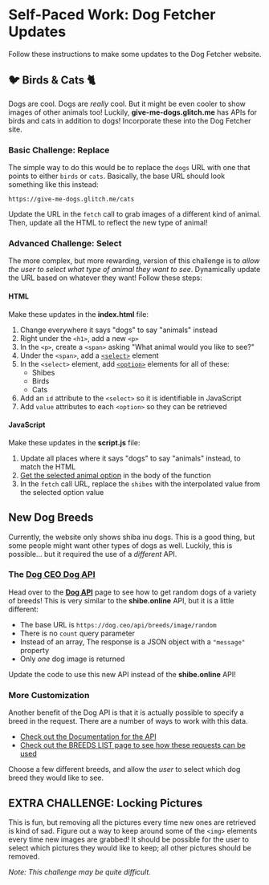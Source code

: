 # Self-Paced Work: Dog Fetcher Updates
Follow these instructions to make some updates to the Dog Fetcher website.

## 🐦 Birds & Cats 🐈
Dogs are cool. Dogs are _really_ cool. But it might be even cooler to show images of other animals too! Luckily, **give-me-dogs.glitch.me** has APIs for birds and cats in addition to dogs! Incorporate these into the Dog Fetcher site.

### Basic Challenge: Replace
The simple way to do this would be to replace the `dogs` URL with one that points to either `birds` or `cats`. Basically, the base URL should look something like this instead:

```
https://give-me-dogs.glitch.me/cats
```

Update the URL in the `fetch` call to grab images of a different kind of animal. Then, update all the HTML to reflect the new type of animal!

### Advanced Challenge: Select
The more complex, but more rewarding, version of this challenge is to _allow the user to select what type of animal they want to see_. Dynamically update the URL based on whatever they want! Follow these steps:

#### HTML
Make these updates in the **index.html** file:

1. Change everywhere it says "dogs" to say "animals" instead
1. Right under the `<h1>`, add a new `<p>`
1. In the `<p>`, create a `<span>` asking "What animal would you like to see?"
1. Under the `<span>`, add a [`<select>`](https://www.w3schools.com/tags/tag_select.asp) element
1. In the `<select>` element, add [`<option>`](https://www.w3schools.com/tags/tag_option.asp) elements for all of these:
    - Shibes
    - Birds
    - Cats
1. Add an `id` attribute to the `<select>` so it is identifiable in JavaScript
1. Add `value` attributes to each `<option>` so they can be retrieved

#### JavaScript
Make these updates in the **script.js** file:

1. Update all places where it says "dogs" to say "animals" instead, to match the HTML
1. [Get the selected animal option](https://www.w3schools.com/jsref/prop_select_value.asp) in the body of the function
1. In the `fetch` call URL, replace the `shibes` with the interpolated value from the selected option value

## New Dog Breeds
Currently, the website only shows shiba inu dogs. This is a good thing, but some people might want other types of dogs as well. Luckily, this is possible... but it required the use of a _different_ API.

### The [Dog CEO Dog API](https://dog.ceo/dog-api/)
Head over to the **[Dog API](https://dog.ceo/dog-api/)** page to see how to get random dogs of a variety of breeds! This is very similar to the **shibe.online** API, but it is a little different:

- The base URL is `https://dog.ceo/api/breeds/image/random`
- There is no `count` query parameter
- Instead of an array, The response is a JSON object with a `"message"` property
- Only _one_ dog image is returned

Update the code to use this new API instead of the **shibe.online** API!

### More Customization
Another benefit of the Dog API is that it is actually possible to specify a breed in the request. There are a number of ways to work with this data.

- [Check out the Documentation for the API](https://dog.ceo/dog-api/documentation/)
- [Check out the BREEDS LIST page to see how these requests can be used](https://dog.ceo/dog-api/breeds-list)

Choose a few different breeds, and allow the _user_ to select which dog breed they would like to see.

## EXTRA CHALLENGE: Locking Pictures
This is fun, but removing all the pictures every time new ones are retrieved is kind of sad. Figure out a way to keep around some of the `<img>` elements every time new images are grabbed! It should be possible for the user to select which pictures they would like to keep; all other pictures should be removed.

_Note: This challenge may be quite difficult._
